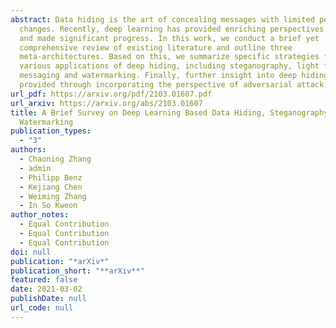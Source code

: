 ```yaml
---
abstract: Data hiding is the art of concealing messages with limited perceptual
  changes. Recently, deep learning has provided enriching perspectives for it
  and made significant progress. In this work, we conduct a brief yet
  comprehensive review of existing literature and outline three
  meta-architectures. Based on this, we summarize specific strategies for
  various applications of deep hiding, including steganography, light field
  messaging and watermarking. Finally, further insight into deep hiding is
  provided through incorporating the perspective of adversarial attack.
url_pdf: https://arxiv.org/pdf/2103.01607.pdf
url_arxiv: https://arxiv.org/abs/2103.01607
title: A Brief Survey on Deep Learning Based Data Hiding, Steganography and
  Watermarking
publication_types:
  - "3"
authors:
  - Chaoning Zhang
  - admin
  - Philipp Benz
  - Kejiang Chen
  - Weiming Zhang
  - In So Kweon
author_notes:
  - Equal Contribution
  - Equal Contribution
  - Equal Contribution
doi: null
publication: "*arXiv*"
publication_short: "**arXiv**"
featured: false
date: 2021-03-02
publishDate: null
url_code: null
---
```

